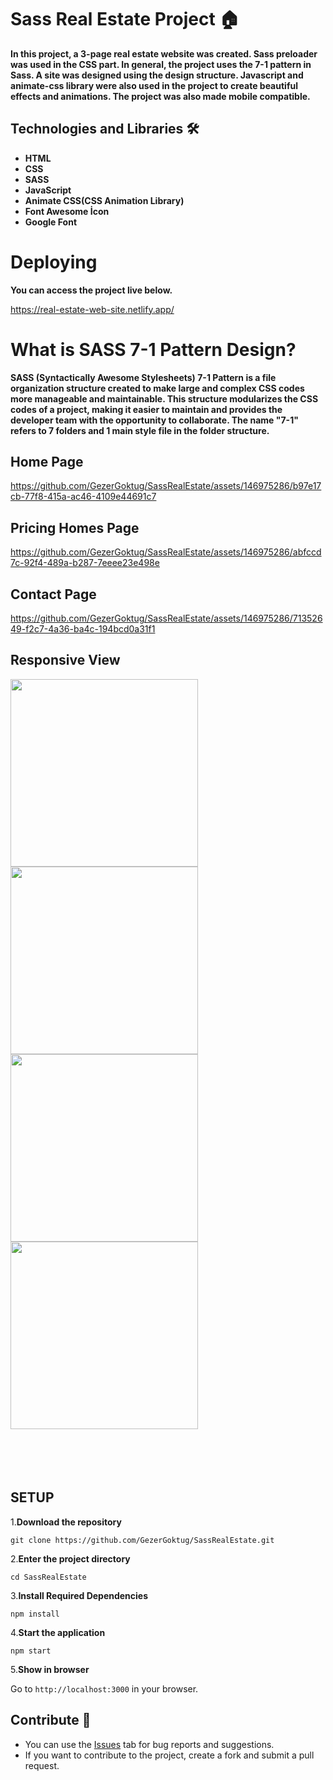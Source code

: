 



# Sass Real Estate Project 🏠
  **<p>In this project, a 3-page real estate website was created. Sass preloader was used in the CSS part. In general, the project uses the 7-1 pattern in Sass.
  A site was designed using the design structure. Javascript and animate-css library were also used in the project to create beautiful effects and animations. The project was also made mobile compatible.</p>**

  ## Technologies and Libraries 🛠️
<strong><ul>

  <li>HTML</li>
  <li>CSS</li>
  <li>SASS</li>
  <li>JavaScript</li>
  <li>Animate CSS(CSS Animation Library)</li>
  <li>Font Awesome İcon</li>
  <li>Google Font</li>

  </ul>

  </ul></strong>

# Deploying

**<p>You can access the project live below.</p>**

<a href="https://real-estate-web-site.netlify.app/">https://real-estate-web-site.netlify.app/</a>

  
# What is SASS 7-1 Pattern Design?

**<p>SASS (Syntactically Awesome Stylesheets) 7-1 Pattern is a file organization structure created to make large and complex CSS codes more manageable and maintainable. This structure modularizes the CSS codes of a project, making it easier to maintain and provides the developer team with the opportunity to collaborate. The name "7-1" refers to 7 folders and 1 main style file in the folder structure.</p>**

  
  ## Home Page

  



https://github.com/GezerGoktug/SassRealEstate/assets/146975286/b97e17cb-77f8-415a-ac46-4109e44691c7









## Pricing Homes Page





https://github.com/GezerGoktug/SassRealEstate/assets/146975286/abfccd7c-92f4-489a-b287-7eeee23e498e








## Contact Page









https://github.com/GezerGoktug/SassRealEstate/assets/146975286/71352649-f2c7-4a36-ba4c-194bcd0a31f1




## Responsive View
<img width="300" src="https://github.com/GezerGoktug/SassRealEstate/assets/146975286/6f2da836-2631-474d-bc74-4a44f0d859c8">
<img width="300" src="https://github.com/GezerGoktug/SassRealEstate/assets/146975286/c87ff8b5-b489-4786-bfd1-328901565d01">
<img width="300" src="https://github.com/GezerGoktug/SassRealEstate/assets/146975286/2b6e75df-e258-469f-9914-b9dba137e434">
<img width="300" src="https://github.com/GezerGoktug/SassRealEstate/assets/146975286/5ab7a17c-b967-4100-a1c5-fb9555f1475c">


<br>
<br>
<br>
<br>
<br>




## SETUP

1.**Download the repository**

```
git clone https://github.com/GezerGoktug/SassRealEstate.git
```

2.**Enter the project directory**

```
cd SassRealEstate
```

3.**Install Required Dependencies**

```
npm install
```

4.**Start the application**

```
npm start
```

5.**Show in browser**

Go to `http://localhost:3000` in your browser.





## Contribute 🤝

- You can use the [Issues](https://github.com/GezerGoktug/SassRealEstate) tab for bug reports and suggestions.
- If you want to contribute to the project, create a fork and submit a pull request.


